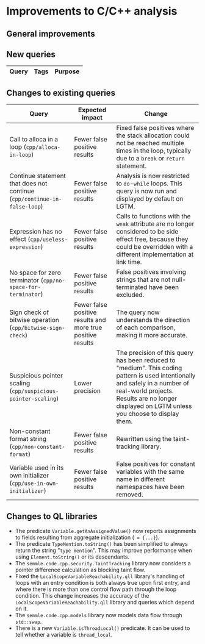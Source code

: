 # Improvements to C/C++ analysis

## General improvements

## New queries

| **Query**                   | **Tags**  | **Purpose**                                                        |
|-----------------------------|-----------|--------------------------------------------------------------------|

## Changes to existing queries

| **Query**                  | **Expected impact**    | **Change**                                                       |
|----------------------------|------------------------|------------------------------------------------------------------|
| Call to alloca in a loop (`cpp/alloca-in-loop`) | Fewer false positive results | Fixed false positives where the stack allocation could not be reached multiple times in the loop, typically due to a `break` or `return` statement. |
| Continue statement that does not continue (`cpp/continue-in-false-loop`) | Fewer false positive results | Analysis is now restricted to `do`-`while` loops. This query is now run and displayed by default on LGTM. |
| Expression has no effect (`cpp/useless-expression`) | Fewer false positive results | Calls to functions with the `weak` attribute are no longer considered to be side effect free, because they could be overridden with a different implementation at link time. |
| No space for zero terminator (`cpp/no-space-for-terminator`) | Fewer false positive results | False positives involving strings that are not null-terminated have been excluded. |
| Sign check of bitwise operation (`cpp/bitwise-sign-check`) | Fewer false positive results and more true positive results | The query now understands the direction of each comparison, making it more accurate. |
| Suspicious pointer scaling (`cpp/suspicious-pointer-scaling`) | Lower precision | The precision of this query has been reduced to "medium". This coding pattern is used intentionally and safely in a number of real-world projects. Results are no longer displayed on LGTM unless you choose to display them. |
| Non-constant format string (`cpp/non-constant-format`) | Fewer false positive results | Rewritten using the taint-tracking library. |
| Variable used in its own initializer (`cpp/use-in-own-initializer`) | Fewer false positive results | False positives for constant variables with the same name in different namespaces have been removed. |

## Changes to QL libraries

- The predicate `Variable.getAnAssignedValue()` now reports assignments to fields resulting from aggregate initialization (` = {...}`).
- The predicate `TypeMention.toString()` has been simplified to always return the string "`type mention`".  This may improve performance when using `Element.toString()` or its descendants.
- The `semmle.code.cpp.security.TaintTracking` library now considers a pointer difference calculation as blocking taint flow.
- Fixed the `LocalScopeVariableReachability.qll` library's handling of loops with an entry condition is both always true upon first entry, and where there is more than one control flow path through the loop condition.  This change increases the accuracy of the `LocalScopeVariableReachability.qll` library and queries which depend on it.
- The `semmle.code.cpp.models` library now models data flow through `std::swap`.
- There is a new `Variable.isThreadLocal()` predicate. It can be used to tell whether a variable is `thread_local`.
